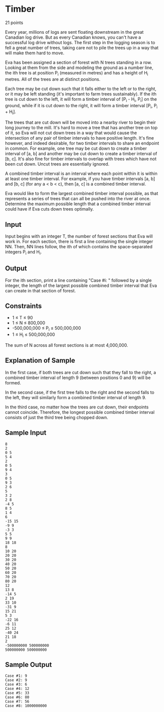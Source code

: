 # Timber
21 points

Every year, millions of logs are sent floating downstream in the great Canadian log drive. But as every Canadian knows, you can't have a successful log drive without logs. The first step in the logging season is to fell a great number of trees, taking care not to pile the trees up in a way that will make them hard to move.

Eva has been assigned a section of forest with N trees standing in a row. Looking at them from the side and modeling the ground as a number line, the ith tree is at position P<sub>i</sub> (measured in metres) and has a height of H<sub>i</sub> metres. All of the trees are at distinct positions.

Each tree may be cut down such that it falls either to the left or to the right, or it may be left standing (it's important to farm trees sustainably). If the ith tree is cut down to the left, it will form a timber interval of \[P<sub>i</sub> - H<sub>i</sub>, P<sub>i</sub>\] on the ground, while if it is cut down to the right, it will form a timber interval \[P<sub>i</sub>, P<sub>i</sub> + H<sub>i</sub>\].

The trees that are cut down will be moved into a nearby river to begin their long journey to the mill. It's hard to move a tree that has another tree on top of it, so Eva will not cut down trees in a way that would cause the intersection of any pair of timber intervals to have positive length. It's fine however, and indeed desirable, for two timber intervals to share an endpoint in common. For example, one tree may be cut down to create a timber interval of \[a, b\] and another may be cut down to create a timber interval of \[b, c\]. It's also fine for timber intervals to overlap with trees which have not been cut down. Uncut trees are essentially ignored.

A combined timber interval is an interval where each point within it is within at least one timber interval. For example, if you have timber intervals \[a, b\] and \[b, c\] (for any a < b < c), then \[a, c\] is a combined timber interval.

Eva would like to form the largest combined timber interval possible, as that represents a series of trees that can all be pushed into the river at once. Determine the maximum possible length that a combined timber interval could have if Eva cuts down trees optimally.

## Input
Input begins with an integer T, the number of forest sections that Eva will work in. For each section, there is first a line containing the single integer NN. Then, NN lines follow, the ith of which contains the space-separated integers P<sub>i</sub> and H<sub>i</sub>.

## Output
For the ith section, print a line containing "Case #i: " followed by a single integer, the length of the largest possible combined timber interval that Eva can create in that section of forest.

## Constraints
- 1 ≤ T ≤ 90
- 1 ≤ N ≤ 800,000
- -500,000,000 ≤ P<sub>i</sub> ≤ 500,000,000
- 1 ≤ H<sub>i</sub> ≤ 500,000,000

The sum of N across all forest sections is at most 4,000,000.

## Explanation of Sample
In the first case, if both trees are cut down such that they fall to the right, a combined timber interval of length 9 (between positions 0 and 9) will be formed.

In the second case, if the first tree falls to the right and the second falls to the left, they will similarly form a combined timber interval of length 9.

In the third case, no matter how the trees are cut down, their endpoints cannot coincide. Therefore, the longest possible combined timber interval consists of just the third tree being chopped down.

## Sample Input

    8
    2
    0 5
    5 4
    2
    0 5
    9 4
    3
    0 5
    9 3
    2 6
    5
    3 2
    2 8
    -4 5
    8 5
    1 4
    6
    -15 15
    -9 9
    -3 3
    5 5
    9 9
    18 18
    8
    10 20
    20 20
    30 20
    40 20
    50 20
    60 20
    70 20
    80 20
    12
    13 8
    -14 5
    2 19
    33 10
    -31 9
    15 21
    5 3
    -22 16
    -6 11
    25 12
    -40 24
    21 18
    2
    -500000000 500000000
    500000000 500000000

## Sample Output

    Case #1: 9
    Case #2: 9
    Case #3: 6
    Case #4: 12
    Case #5: 33
    Case #6: 80
    Case #7: 56
    Case #8: 1000000000

